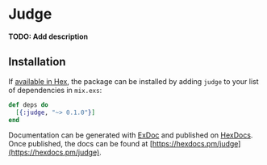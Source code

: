 # Judge

**TODO: Add description**

## Installation

If [available in Hex](https://hex.pm/docs/publish), the package can be installed
by adding `judge` to your list of dependencies in `mix.exs`:

```elixir
def deps do
  [{:judge, "~> 0.1.0"}]
end
```

Documentation can be generated with [ExDoc](https://github.com/elixir-lang/ex_doc)
and published on [HexDocs](https://hexdocs.pm). Once published, the docs can
be found at [https://hexdocs.pm/judge](https://hexdocs.pm/judge).

